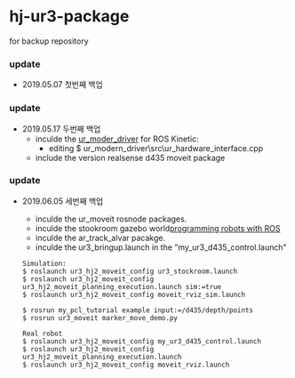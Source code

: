 # hj-ur3-package
for backup repository


### update
- 2019.05.07 첫번째 백업

### update 
- 2019.05.17 두번째 백업
    - inculde the [ur_moder_driver](https://github.com/ros-industrial/ur_modern_driver) for ROS Kinetic:
        - editing $ ur_modern_driver\src\ur_hardware_interface.cpp
    - include the version realsense d435 moveit package
    

### update 
- 2019.06.05 세번째 백업
    - inculde the ur_moveit rosnode packages.
    - inculde the stookroom gazebo world[programming robots with ROS](https://github.com/Jpub/ROS)
    - inculde the ar_track_alvar pacakge.
    - inculde the ur3_bringup.launch in the "my_ur3_d435_control.launch"

    ```
    Simulation:
    $ roslaunch ur3_hj2_moveit_config ur3_stockroom.launch
    $ roslaunch ur3_hj2_moveit_config ur3_hj2_moveit_planning_execution.launch sim:=true
    $ roslaunch ur3_hj2_moveit_config moveit_rviz_sim.launch
    
    $ rosrun my_pcl_tutorial example input:=/d435/depth/points
    $ rosrun ur3_moveit marker_move_demo.py
    ```

    ```
    Real robot
    $ roslaunch ur3_hj2_moveit_config my_ur3_d435_control.launch
    $ roslaunch ur3_hj2_moveit_config ur3_hj2_moveit_planning_execution.launch
    $ roslaunch ur3_hj2_moveit_config moveit_rviz.launch
    ```

    